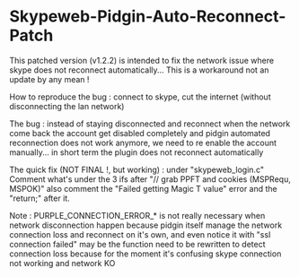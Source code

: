 # Skypeweb-Pidgin-Auto-Reconnect-Patch

This patched version (v1.2.2) is intended to fix the network issue where skype does not reconnect automatically...
This is a workaround not an update by any mean !

How to reproduce the bug : connect to skype, cut the internet (without disconnecting the lan network)

The bug : instead of staying disconnected and reconnect when the network come back the account get disabled completely and pidgin automated reconnection does not work anymore, we need to re enable the account manually... in short term the plugin does not reconnect automatically

The quick fix (NOT FINAL !, but working) : under "skypeweb_login.c"
Comment what's under the 3 ifs after "// grab PPFT and cookies (MSPRequ, MSPOK)"
also comment the "Failed getting Magic T value" error and the "return;" after it.

Note : PURPLE_CONNECTION_ERROR_* is not really necessary when network disconnection happen because pidgin itself manage the network connection loss and reconnect on it's own, and even notice it with "ssl connection failed" may be the function need to be rewritten to detect connection loss because for the moment it's confusing skype connection not working and network KO

